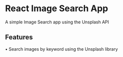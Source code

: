 # React Image Search App

A simple Image Search app using the Unsplash API

## Features
• Search images by keyword using the Unsplash library

